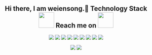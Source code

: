 <!--
**weiensong/weiensong** is a ✨ _special_ ✨ repository because its `README.md` (this file) appears on your GitHub profile.

Here are some ideas to get you started:

- 🔭 I’m currently working on ...
- 🌱 I’m currently learning ...
- 👯 I’m looking to collaborate on ...
- 🤔 I’m looking for help with ...
- 💬 Ask me about ...
- 📫 How to reach me: ...
- 😄 Pronouns: ...
- ⚡ Fun fact: ...
-->
<h1 align="center"></h1>
<h2 align="center">Hi there, I am weiensong.👋 Technology Stack <img src="https://media.giphy.com/media/mGcNjsfWAjY5AEZNw6/giphy.gif" width="50"> Reach me on <img src="https://media.giphy.com/media/WUlplcMpOCEmTGBtBW/giphy.gif" width="50"></h2>
<p align="center">
<img src="https://img.shields.io/badge/-Python-black?style=flat-square&logo=python"/>
<img src="https://img.shields.io/badge/-Java-black?style=flat-square&logo=java"/>
<img src="https://img.shields.io/badge/-C-black?style=flat-square&logo=c"/>
<img src="https://img.shields.io/badge/-Hadoop-black?style=flat-square&logo=hadoop"/>
<img src="https://img.shields.io/badge/-MongoDB-black?style=flat-square&logo=mongodb"/>
<img src="https://img.shields.io/badge/-MySQL-black?style=flat-square&logo=mysql"/>
<img src="https://img.shields.io/badge/-Git-black?style=flat-square&logo=git"/>
<img src="https://img.shields.io/badge/-GitHub-black?style=flat-square&logo=github"/>
<img src="https://img.shields.io/badge/-wes0018@aliyun.com-black?style=flat-square&logo=email"/>
</p>

<p align="center">
  <img align="top" src="https://github-readme-stats.vercel.app/api?username=weiensong&show_icons=true&theme=tokyonight" />
  <img align="top" src="https://github-readme-stats.vercel.app/api/top-langs/?username=weiensong&show_icons=true&theme=radical&layout=compact" />
</p>

